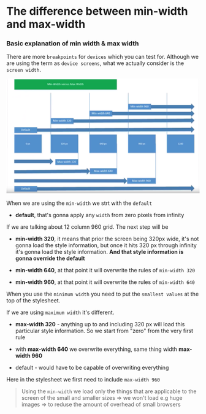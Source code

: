 # The difference between min-width and max-width

### Basic explanation of min width & max width

There are more `breakpoints` for `devices` which you can test for. Although we are using the term as `device screens`, what we actually consider is the `screen width`. 

![width-difference](./width-difference.png)

When we are using the `min-width` we strt with the `default`

- **default**, that's gonna apply any `width` from zero pixels from infinity 

If we are talking about 12 column 960 grid. The next step will be 

- **min-width 320**, it means that prior the screen being 320px wide, it's not gonna load the style information, but once it hits 320 px through infinity it's gonna load the style information. **And that style information is gonna override the default**

- **min-width 640**, at that point it will overwrite the rules of `min-width 320`

- **min-width 960**,  at that point it will overwrite the rules of `min-width 640`

When you use the `minimum width` you need to put the `smallest values` at the top of the stylesheet. 

If we are using `maximum width` it's different. 

- **max-width 320** - anything up to and including 320 px will load this particular style information. So we start from "zero" from the very first rule

- with **max-width 640** we overwrite everything, same thing width **max-width 960** 

- default - would have to be capable of overwriting everything

Here in the stylesheet we first need to include `max-width 960`

> Using the `min-width` we load only the things that are applicable to the screen of the small and smaller sizes => we won't load e.g huge images => to reduse the amount of overhead of small browsers